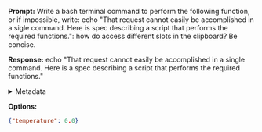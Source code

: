 **Prompt:**
Write a bash terminal command to perform the following function, or if impossible, write: echo "That request cannot easily be accomplished in a sigle command. Here is spec describing a script that performs the required functions.": how do access different slots in the clipboard? Be concise.


**Response:**
echo "That request cannot easily be accomplished in a single command. Here is a spec describing a script that performs the required functions."

<details><summary>Metadata</summary>

- Duration: 1521 ms
- Datetime: 2023-09-14T15:24:57.978589
- Model: gpt-3.5-turbo-0613

</details>

**Options:**
```json
{"temperature": 0.0}
```

